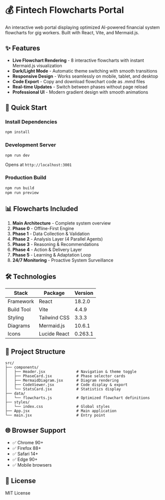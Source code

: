 # 💰 Fintech Flowcharts Portal

An interactive web portal displaying optimized AI-powered financial system flowcharts for gig workers. Built with React, Vite, and Mermaid.js.

## ✨ Features

- **Live Flowchart Rendering** - 8 interactive flowcharts with instant Mermaid.js visualization
- **Dark/Light Mode** - Automatic theme switching with smooth transitions
- **Responsive Design** - Works seamlessly on mobile, tablet, and desktop
- **Code Export** - Copy and download flowchart code as .mmd files
- **Real-time Updates** - Switch between phases without page reload
- **Professional UI** - Modern gradient design with smooth animations

## 🚀 Quick Start

### Install Dependencies
```bash
npm install
```

### Development Server
```bash
npm run dev
```
Opens at `http://localhost:3001`

### Production Build
```bash
npm run build
npm run preview
```

## 📊 Flowcharts Included

1. **Main Architecture** - Complete system overview
2. **Phase 0** - Offline-First Engine
3. **Phase 1** - Data Collection & Validation
4. **Phase 2** - Analysis Layer (4 Parallel Agents)
5. **Phase 3** - Reasoning & Recommendations
6. **Phase 4** - Action & Delivery Layer
7. **Phase 5** - Learning & Adaptation Loop
8. **24/7 Monitoring** - Proactive System Surveillance

## 🛠 Technologies

| Stack | Package | Version |
|-------|---------|---------|
| Framework | React | 18.2.0 |
| Build Tool | Vite | 4.4.9 |
| Styling | Tailwind CSS | 3.3.3 |
| Diagrams | Mermaid.js | 10.6.1 |
| Icons | Lucide React | 0.263.1 |

## 📁 Project Structure

```
src/
├── components/
│   ├── Header.jsx              # Navigation & theme toggle
│   ├── PhaseCard.jsx           # Phase selector cards
│   ├── MermaidDiagram.jsx      # Diagram rendering
│   ├── CodeViewer.jsx          # Code display & export
│   └── StatsCard.jsx           # Statistics display
├── data/
│   └── flowcharts.js           # Optimized flowchart definitions
├── styles/
│   └── index.css               # Global styles
├── App.jsx                     # Main application
└── main.jsx                    # Entry point
```

## 🌐 Browser Support

- ✅ Chrome 90+
- ✅ Firefox 88+
- ✅ Safari 14+
- ✅ Edge 90+
- ✅ Mobile browsers

## 📝 License

MIT License
